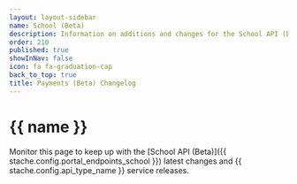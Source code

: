 ```yaml
---
layout: layout-sidebar
name: School (Beta)
description: Information on additions and changes for the School API (Beta).
order: 210
published: true
showInNav: false
icon: fa fa-graduation-cap
back_to_top: true
title: Payments (Beta) Changelog
---
```


# {{ name }}

Monitor this page to keep up with the [School API (Beta)]({{ stache.config.portal_endpoints_school }}) latest changes and {{ stache.config.api_type_name }} service releases.
